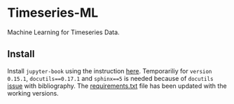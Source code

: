 # Timeseries-ML
Machine Learning for Timeseries Data.

## Install
Install `jupyter-book` using the instruction [here](https://jupyterbook.org/en/stable/start/overview.html). 
Temporariliy for `version 0.15.1`, `docutils==0.17.1` and `sphinx==5` is needed because of `docutils` 
[issue](https://github.com/mcmtroffaes/sphinxcontrib-bibtex/issues/322) with bibliography. 
The [requirements.txt](/docs/requirements.txt) file has been updated with the working versions.

